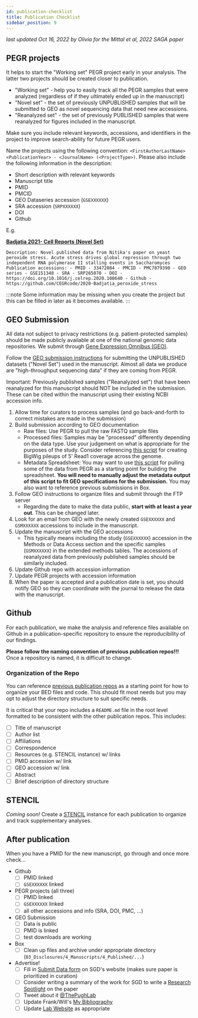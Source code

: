 ```yaml
---
id: publication-checklist
title: Publication Checklist
sidebar_position: 9
---
```


*last updated Oct 16, 2022 by Olivia for the Mittal et al, 2022 SAGA paper*

## PEGR projects
It helps to start the "Working set" PEGR project early in your analysis. The latter two projects should be created closer to publication.

- "Working set" - help you to easily track all the PEGR samples that were analyzed (regardless of if they ultimately ended up in the manuscript)
- "Novel set" - the set of previously UNPUBLISHED samples that will be submitted to GEO as novel sequencing data that need new accessions.
- "Reanalyzed set" - the set of previously PUBLISHED samples that were reanalyzed for figures included in the manuscript.

Make sure you include relevant keywords, accessions, and identifiers in the project to improve search-ability for future PEGR users.

Name the projects using the following convention: `<FirstAuthorLastName> <PublicationYear> - <JournalName> (<ProjectType>)`. Please also include the following information in the description:
- Short description with relevant keywords
- Manuscript title
- PMID
- PMCID
- GEO Dataseries accession (`GSEXXXXXX`)
- SRA accession (`SRPXXXXXX`)
- DOI
- Github

E.g.

**[Badjatia 2021- Cell Reports (Novel Set)](https://thanos.vmhost.psu.edu/pegr/project/show/1251)**

`Description: Novel published data from Nitika's paper on yeast peroxide stress. Acute stress drives global repression through two independent RNA polymerase II stalling events in Saccharomyces Publication accessions: - PMID - 33472084 - PMCID - PMC7879390 - GEO series - GSE151348 - SRA - SRP265070 - DOI - https://doi.org/10.1016/j.celrep.2020.108640 - Github - https://github.com/CEGRcode/2020-Badjatia_peroxide_stress`

:::note
Some information may be missing when you create the project but this can be filled in later as it becomes available.
:::

## GEO Submission
All data not subject to privacy restrictions (e.g. patient-protected samples) should be made publicly available at one of the national genomic data repositories. We submit through [Gene Expression Omnibus (GEO)](https://www.ncbi.nlm.nih.gov/geo/).

Follow the [GEO submission instructions](https://www.ncbi.nlm.nih.gov/geo/info/submission.html) for submitting the UNPUBLISHED datasets ("Novel Set") used in the manuscript. Almost all data we produce are "high-throughput sequencing data" if they are coming from PEGR.

Important: Previously published samples ("Reanalyzed set") that have been reanalyzed for this manuscript should NOT be included in the submission. These can be cited within the manuscript using their existing NCBI accession info.

1. Allow time for curators to process samples (and go back-and-forth to correct mistakes are made in the submission)
2. Build submission according to GEO documentation
    - Raw files: Use PEGR to pull the raw FASTQ sample files
    - Processed files: Samples may be "processed" differently depending on the data type. Use your judgement on what is appropriate for the purposes of the study. Consider referencing [this script](https://github.com/CEGRcode/2022-Mittal_SAGA/blob/main/03_Bulk_Processing/job/bulk_geo_tracks.pbs) for creating BigWig pileups of 5' Read1 coverage across the genome.
    - Metadata Spreadsheet: You may want to use [this script](https://github.com/CEGRcode/2022-Mittal_SAGA) for pulling some of the data from PEGR as a starting point for building the spreadsheet. **You will need to manually adjust the metadata output of this script to fit GEO specifications for the submission.** You may also want to reference previous submissions in Box.
3. Follow GEO instructions to organize files and submit through the FTP server
    - Regarding the date to make the data public, **start with at least a year out**. This can be changed later.
4. Look for an email from GEO with the newly created `GSEXXXXXX` and `GSMXXXXXX` accessions to include in the manuscript.
5. Update the manuscript with the GEO accessions
    - This typically means including the study (`GSEXXXXXX`) accession in the Methods or Data Access section and the specific samples (`GSMXXXXXX`) in the extended methods tables. The accessions of reanalyzed data from previously published samples should be similarly included.
6. Update Github repo with accession information
7. Update PEGR projects with accession information
8. When the paper is accepted and a publication date is set, you should notify GEO so they can coordinate with the journal to release the data with the manuscript.


## Github
For each publication, we make the analysis and reference files available on Github in a publication-specific repository to ensure the reproducibility of our findings.

**Please follow the naming convention of previous publication repos!!!** Once a repository is named, it is difficult to change.

### Organization of the Repo
You can reference [previous publication repos](https://github.com/CEGRcode/2022-Mittal_SAGA) as a starting point for how to organize your BED files and code. This should fit most needs but you may opt to adjust the directory structure to suit specific needs.

It is critical that your repo includes a `README.md` file in the root level formatted to be consistent with the other publication repos. This includes:
- [ ] Title of manuscript
- [ ] Author list
- [ ] Affiliations
- [ ] Correspondence
- [ ] Resources (e.g. STENCIL instance) w/ links
- [ ] PMID accession w/ link
- [ ] GEO accession w/ link
- [ ] Abstract
- [ ] Brief description of directory structure

## STENCIL
*Coming soon!*
Create a [STENCIL](https://pughlab.mbg.cornell.edu/stencil/) instance for each publication to organize and track supplementary analyses.

## After publication
When you have a PMID for the new manuscript, go through and once more check...
- Github
  - [ ] PMID linked
  - [ ] `GSEXXXXXX` linked
- PEGR projects (all three)
  - [ ] PMID linked
  - [ ] `GSEXXXXXX` linked
  - [ ] all other accessions and info (SRA, DOI, PMC, ...)
- GEO Submission
  - [ ] Data is public
  - [ ] PMID is linked
  - [ ] test downloads are working
- Box
  - [ ] Clean up files and archive under appropriate directory (`03_Disclosures/4_Manuscripts/4_Published/...`)
- Advertise!
  - [ ] Fill in [Submit Data form](https://www.yeastgenome.org/submitData) on SGD's website (makes sure paper is prioritized in curation)
  - [ ] Consider writing a summary of the work for SGD to write a [Research Spotlight](https://www.yeastgenome.org/blog/category/research-spotlight) on the paper
  - [ ] Tweet about it [@ThePughLab](https://twitter.com/thepughlab?lang=en)
  - [ ] Update Frank/Will's [My Bibliography](https://www.ncbi.nlm.nih.gov/sites/myncbi/benjamin.pugh.1/bibliography/40517395/public/?sort=date&direction=descending)
  - [ ] Update [Lab Website](http://pughlab.mbg.cornell.edu/) as appropriate
